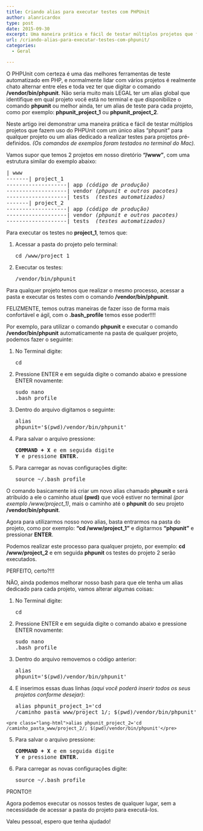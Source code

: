 ```yaml
---
title: Criando alias para executar testes com PHPUnit
author: alanricardox
type: post
date: 2015-09-30
excerpt: Uma maneira prática e fácil de testar múltiplos projetos que fazem uso do PHPUnit com um único alias "phpunit" para qualquer projeto ou um alias dedicado a realizar testes para projetos pré-definidos.
url: /criando-alias-para-executar-testes-com-phpunit/
categories:
  - Geral

---
```

O PHPUnit com certeza é uma das melhores ferramentas de teste automatizado em PHP, e normalmente lidar com vários projetos é realmente chato alternar entre eles e toda vez ter que digitar o comando **/vendor/bin/phpunit**. Não seria muito mais LEGAL ter um alias global que identifique em qual projeto você está no terminal e que disponibilize o comando **phpunit** ou melhor ainda, ter um alias de teste para cada projeto, como por exemplo: **phpunit\_project\_1** ou **phpunit\_project\_2**.

Neste artigo irei demonstrar uma maneira prática e fácil de testar múltiplos projetos que fazem uso do PHPUnit com um único alias &#8220;phpunit&#8221; para qualquer projeto ou um alias dedicado a realizar testes para projetos pré-definidos. _(Os comandos de exemplos foram testados no terminal do Mac)._

Vamos supor que temos 2 projetos em nosso diretório **&#8220;/www&#8221;**, com uma estrutura similar do exemplo abaixo:

<pre class="lang-html">| www
-------| project_1
-------------------| app<em> (código de produção)</em>
-------------------| vendor<em> (phpunit e outros pacotes)</em>
-------------------| tests <em> (testes automatizados)</em>
-------| project_2
-------------------| app<em> (código de produção)</em>
-------------------| vendor<em> (phpunit e outros pacotes)</em>
-------------------| tests <em> (testes automatizados)</em>
</pre>

Para executar os testes no **project_1**, temos que: 

  1. Acessar a pasta do projeto pelo terminal: <pre class="lang-html">cd /www/project_1</pre>

  2. Executar os testes: <pre class="lang-html">/vendor/bin/phpunit</pre>

Para qualquer projeto temos que realizar o mesmo processo, acessar a pasta e executar os testes com o comando **/vendor/bin/phpunit**.

FELIZMENTE, temos outras maneiras de fazer isso de forma mais confortável e ágil, com o **.bash_profile** temos esse poder!!!!

Por exemplo, para utilizar o comando **phpunit** e executar o comando **/vendor/bin/phpunit** automaticamente na pasta de qualquer projeto, podemos fazer o seguinte:

  1. No Terminal digite: <pre class="lang-html">cd</pre>

  2. Pressione ENTER e em seguida digite o comando abaixo e pressione ENTER novamente: <pre class="lang-html">sudo nano .bash_profile</pre>

  3. Dentro do arquivo digitamos o seguinte: <pre class="lang-html">alias phpunit='$(pwd)/vendor/bin/phpunit'</pre>

  4. Para salvar o arquivo pressione: <pre class="lang-html"><strong>COMMAND + X</strong> e em seguida digite <strong>Y</strong> e pressione <strong>ENTER</strong>.</pre>

  5. Para carregar as novas configurações digite: <pre class="lang-html">source ~/.bash_profile</pre>

O comando basicamente irá criar um novo alias chamado **phpunit** e será atribuído a ele o caminho atual **(pwd)** que você estiver no terminal _(por exemplo /www/project_1)_, mais o caminho até o **phpunit** do seu projeto **/vendor/bin/phpunit**.

Agora para utilizarmos nosso novo alias, basta entrarmos na pasta do projeto, como por exemplo: **&#8220;cd /www/project_1&#8221;** e digitarmos **&#8220;phpunit&#8221;** e pressionar **ENTER**.

Podemos realizar este processo para qualquer projeto, por exemplo: **cd /www/project_2** e em seguida **phpunit** os testes do projeto 2 serão executados.

PERFEITO, certo?!!!
  
NÃO, ainda podemos melhorar nosso bash para que ele tenha um alias dedicado para cada projeto, vamos alterar algumas coisas:

  1. No Terminal digite: <pre class="lang-html">cd</pre>

  2. Pressione ENTER e em seguida digite o comando abaixo e pressione ENTER novamente: <pre class="lang-html">sudo nano .bash_profile</pre>

  3. Dentro do arquivo removemos o código anterior: <pre class="lang-html">alias phpunit='$(pwd)/vendor/bin/phpunit'</pre>

  4. E inserimos essas duas linhas _(aqui você poderá inserir todos os seus projetos conforme desejar)_:</p> <pre class="lang-html">alias phpunit_project_1='cd /caminho_pasta_www/project_1/; $(pwd)/vendor/bin/phpunit'</pre>
    
    <pre class="lang-html">alias phpunit_project_2='cd /caminho_pasta_www/project_2/; $(pwd)/vendor/bin/phpunit'</pre>

  5. Para salvar o arquivo pressione: <pre class="lang-html"><strong>COMMAND + X</strong> e em seguida digite <strong>Y</strong> e pressione <strong>ENTER</strong>.</pre>

  6. Para carregar as novas configurações digite: <pre class="lang-html">source ~/.bash_profile</pre>

PRONTO!!
  
Agora podemos executar os nossos testes de qualquer lugar, sem a necessidade de acessar a pasta do projeto para executá-los.

Valeu pessoal, espero que tenha ajudado!